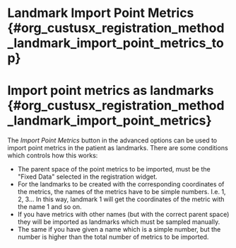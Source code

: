 Landmark Import Point Metrics {#org_custusx_registration_method_landmark_import_point_metrics_top}
===================

Import point metrics as landmarks {#org_custusx_registration_method_landmark_import_point_metrics}
===========================================================

The *Import Point Metrics* button in the advanced options can be used to import point metrics in the patient as landmarks.
There are some conditions which controls how this works:
- The parent space of the point metrics to be imported, must be the "Fixed Data" selected in the registration widget.
- For the landmarks to be created with the corresponding coordinates of the metrics,
the names of the metrics have to be simple numbers. I.e. 1, 2, 3... In this way, landmark 1 will get the coordinates of the metric with the name 1 and so on.
- If you have metrics with other names (but with the correct parent space) they will be imported as landmarks which must be sampled manually.
- The same if you have given a name which is a simple number, but the number is higher than the total number of metrics to be imported.
